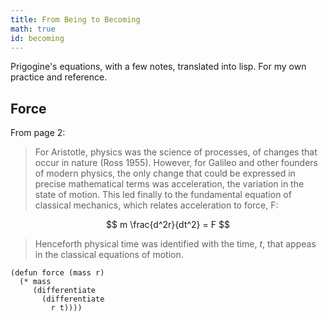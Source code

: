 ```yaml
---
title: From Being to Becoming
math: true
id: becoming
---
```


Prigogine's equations, with a few notes, translated into lisp. For my own practice and reference.

## Force

From page 2:

> For Aristotle, physics was the science of processes, of changes that occur in nature (Ross 1955). However, for Galileo and other founders of modern physics, the only change that could be expressed in precise mathematical terms was acceleration, the variation in the state of motion. This led finally to the fundamental equation of classical mechanics, which relates acceleration to force, F:

$$ m \frac{d^2r}{dt^2} = F $$

> Henceforth physical time was identified with the time, $t$, that appeas in the classical equations of motion.

```
(defun force (mass r)
  (* mass
     (differentiate
	   (differentiate
	     r t))))
